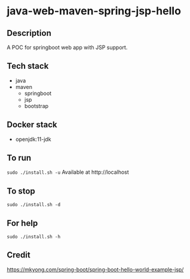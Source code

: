 # java-web-maven-spring-jsp-hello

## Description
A POC for springboot web app with JSP support.

## Tech stack
- java
- maven
  - springboot
  - jsp
  - bootstrap

## Docker stack
- openjdk:11-jdk

## To run
`sudo ./install.sh -u`
Available at http://localhost

## To stop
`sudo ./install.sh -d`

## For help
`sudo ./install.sh -h`

## Credit
https://mkyong.com/spring-boot/spring-boot-hello-world-example-jsp/
